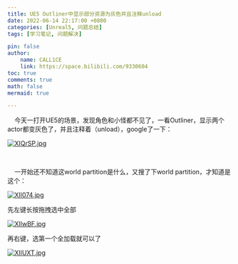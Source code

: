 ```yaml
---
title: UE5 Outliner中显示部分资源为灰色并且注释unload
date: 2022-06-14 22:17:00 +0800
categories: [Unreal5, 问题总结]
tags: [学习笔记, 问题解决]

pin: false
author: 
    name: CALL1CE
    link: https://space.bilibili.com/9330604
toc: true
comments: true
math: false
mermaid: true

---
```


    今天一打开UE5的场景，发现角色和小怪都不见了，一看Outliner，显示两个actor都变灰色了，并且注释着（unload），google了一下：

[![XIQrSP.jpg](https://s1.ax1x.com/2022/06/14/XIQrSP.jpg)](https://imgtu.com/i/XIQrSP)

    

    一开始还不知道这world partition是什么，又搜了下world partition，才知道是这个：

[![XIl074.jpg](https://s1.ax1x.com/2022/06/14/XIl074.jpg)](https://imgtu.com/i/XIl074)

先左键长按拖拽选中全部

[![XIlwBF.jpg](https://s1.ax1x.com/2022/06/14/XIlwBF.jpg)](https://imgtu.com/i/XIlwBF)
   

再右键，选第一个全加载就可以了

[![XIlUXT.jpg](https://s1.ax1x.com/2022/06/14/XIlUXT.jpg)](https://imgtu.com/i/XIlUXT)
